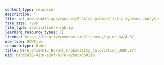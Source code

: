 ```yaml
---
content_type: resource
description: ''
file: /ol-ocw-studio-app/courses/6-041sc-probabilistic-systems-analysis-and-applied-probability-fall-2013/b43d28364120e20fb37ea25ac46b0119_MIT6_041SCF13_Normal_Probability_Calculation_300k.srt
file_size: 7295
file_type: application/x-subrip
learning_resource_types: []
license: https://creativecommons.org/licenses/by-nc-sa/4.0/
ocw_type: OCWFile
resourcetype: Other
title: MIT6_041SCF13_Normal_Probability_Calculation_300k.srt
uid: b43d2836-4120-e20f-b37e-a25ac46b0119
---
```

